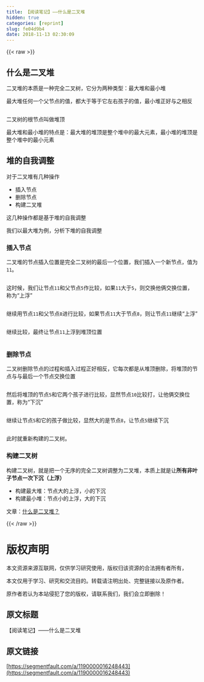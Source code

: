 ```yaml
---
title: 【阅读笔记】——什么是二叉堆
hidden: true
categories: [reprint]
slug: fe04d9b4
date: 2018-11-13 02:30:09
---
```


{{< raw >}}
<h2>&#x4EC0;&#x4E48;&#x662F;&#x4E8C;&#x53C9;&#x5806;</h2><p>&#x4E8C;&#x53C9;&#x5806;&#x7684;&#x672C;&#x8D28;&#x662F;&#x4E00;&#x79CD;&#x5B8C;&#x5168;&#x4E8C;&#x53C9;&#x6811;&#xFF0C;&#x5B83;&#x5206;&#x4E3A;&#x4E24;&#x79CD;&#x7C7B;&#x578B;&#xFF1A;&#x6700;&#x5927;&#x5806;&#x548C;&#x6700;&#x5C0F;&#x5806;</p><p>&#x6700;&#x5927;&#x5806;&#x4EFB;&#x4F55;&#x4E00;&#x4E2A;&#x7236;&#x8282;&#x70B9;&#x7684;&#x503C;&#xFF0C;&#x90FD;&#x5927;&#x4E8E;&#x7B49;&#x4E8E;&#x5B83;&#x5DE6;&#x53F3;&#x5B69;&#x5B50;&#x7684;&#x503C;&#xFF0C;&#x6700;&#x5C0F;&#x5806;&#x6B63;&#x597D;&#x4E0E;&#x4E4B;&#x76F8;&#x53CD;</p><p><span class="img-wrap"><img data-src="/img/remote/1460000016248446?w=645&amp;h=555" src="https://static.alili.tech/img/remote/1460000016248446?w=645&amp;h=555" alt="" title=""></span></p><p>&#x4E8C;&#x53C9;&#x6811;&#x7684;&#x6839;&#x8282;&#x70B9;&#x53EB;&#x505A;&#x5806;&#x9876;</p><p>&#x6700;&#x5927;&#x5806;&#x548C;&#x6700;&#x5C0F;&#x5806;&#x7684;&#x7279;&#x70B9;&#x662F;&#xFF1A;&#x6700;&#x5927;&#x5806;&#x7684;&#x5806;&#x9876;&#x662F;&#x6574;&#x4E2A;&#x5806;&#x4E2D;&#x7684;&#x6700;&#x5927;&#x5143;&#x7D20;&#xFF0C;&#x6700;&#x5C0F;&#x5806;&#x7684;&#x5806;&#x9876;&#x662F;&#x6574;&#x4E2A;&#x5806;&#x4E2D;&#x7684;&#x6700;&#x5C0F;&#x5143;&#x7D20;</p><h2>&#x5806;&#x7684;&#x81EA;&#x6211;&#x8C03;&#x6574;</h2><p>&#x5BF9;&#x4E8E;&#x4E8C;&#x53C9;&#x5806;&#x6709;&#x51E0;&#x79CD;&#x64CD;&#x4F5C;</p><ul><li>&#x63D2;&#x5165;&#x8282;&#x70B9;</li><li>&#x5220;&#x9664;&#x8282;&#x70B9;</li><li>&#x6784;&#x5EFA;&#x4E8C;&#x53C9;&#x5806;</li></ul><p>&#x8FD9;&#x51E0;&#x79CD;&#x64CD;&#x4F5C;&#x90FD;&#x662F;&#x57FA;&#x4E8E;&#x5806;&#x7684;&#x81EA;&#x6211;&#x8C03;&#x6574;</p><p>&#x6211;&#x4EEC;&#x4EE5;&#x6700;&#x5927;&#x5806;&#x4E3A;&#x4F8B;&#xFF0C;&#x5206;&#x6790;&#x4E0B;&#x5806;&#x7684;&#x81EA;&#x6211;&#x8C03;&#x6574;</p><h3>&#x63D2;&#x5165;&#x8282;&#x70B9;</h3><p>&#x4E8C;&#x53C9;&#x5806;&#x7684;&#x8282;&#x70B9;&#x63D2;&#x5165;&#x4F4D;&#x7F6E;&#x662F;&#x5B8C;&#x5168;&#x4E8C;&#x53C9;&#x6811;&#x7684;&#x6700;&#x540E;&#x4E00;&#x4E2A;&#x4F4D;&#x7F6E;&#xFF0C;&#x6211;&#x4EEC;&#x63D2;&#x5165;&#x4E00;&#x4E2A;&#x65B0;&#x8282;&#x70B9;&#xFF0C;&#x503C;&#x4E3A;<code>11</code>&#x3002;</p><p><span class="img-wrap"><img data-src="/img/remote/1460000016248447?w=813&amp;h=546" src="https://static.alili.tech/img/remote/1460000016248447?w=813&amp;h=546" alt="" title=""></span></p><p>&#x8FD9;&#x65F6;&#x5019;&#xFF0C;&#x6211;&#x4EEC;&#x8BA9;&#x8282;&#x70B9;<code>11</code>&#x548C;&#x7236;&#x8282;&#x70B9;<code>5</code>&#x4F5C;&#x6BD4;&#x8F83;&#xFF0C;&#x5982;&#x679C;<code>11</code>&#x5927;&#x4E8E;<code>5</code>&#xFF0C;&#x5219;&#x4EA4;&#x6362;&#x4ED6;&#x4FE9;&#x4EA4;&#x6362;&#x4F4D;&#x7F6E;&#xFF0C;&#x79F0;&#x4E3A;&#x201C;&#x4E0A;&#x6D6E;&#x201D;</p><p><span class="img-wrap"><img data-src="/img/remote/1460000016248448?w=888&amp;h=586" src="https://static.alili.tech/img/remote/1460000016248448?w=888&amp;h=586" alt="" title=""></span></p><p>&#x7EE7;&#x7EED;&#x7528;&#x8282;&#x70B9;<code>11</code>&#x548C;&#x7236;&#x8282;&#x70B9;<code>8</code>&#x8FDB;&#x884C;&#x6BD4;&#x8F83;&#xFF0C;&#x5982;&#x679C;&#x8282;&#x70B9;<code>11</code>&#x5927;&#x4E8E;&#x8282;&#x70B9;<code>8</code>&#xFF0C;&#x5219;&#x8BA9;&#x8282;&#x70B9;<code>11</code>&#x7EE7;&#x7EED;&#x201C;&#x4E0A;&#x6D6E;&#x201D;</p><p><span class="img-wrap"><img data-src="/img/remote/1460000016248449?w=784&amp;h=588" src="https://static.alili.tech/img/remote/1460000016248449?w=784&amp;h=588" alt="" title=""></span></p><p>&#x7EE7;&#x7EED;&#x6BD4;&#x8F83;&#xFF0C;&#x6700;&#x7EC8;&#x8BA9;&#x8282;&#x70B9;<code>11</code>&#x4E0A;&#x6D6E;&#x5230;&#x5806;&#x9876;&#x4F4D;&#x7F6E;</p><p><span class="img-wrap"><img data-src="/img/remote/1460000016248450?w=765&amp;h=543" src="https://static.alili.tech/img/remote/1460000016248450?w=765&amp;h=543" alt="" title=""></span></p><h3>&#x5220;&#x9664;&#x8282;&#x70B9;</h3><p>&#x4E8C;&#x53C9;&#x6811;&#x5220;&#x9664;&#x8282;&#x70B9;&#x7684;&#x8FC7;&#x7A0B;&#x548C;&#x63D2;&#x5165;&#x8FC7;&#x7A0B;&#x6B63;&#x597D;&#x76F8;&#x53CD;&#xFF0C;&#x5B83;&#x6BCF;&#x6B21;&#x90FD;&#x662F;&#x4ECE;&#x5806;&#x9876;&#x5220;&#x9664;&#xFF0C;&#x5C06;&#x5806;&#x9876;&#x7684;&#x8282;&#x70B9;&#x4E0E;&#x4E0E;&#x6700;&#x540E;&#x4E00;&#x4E2A;&#x8282;&#x70B9;&#x4EA4;&#x6362;&#x4F4D;&#x7F6E;</p><p><span class="img-wrap"><img data-src="/img/remote/1460000016248451?w=948&amp;h=552" src="https://static.alili.tech/img/remote/1460000016248451?w=948&amp;h=552" alt="" title=""></span></p><p>&#x7136;&#x540E;&#x5C06;&#x5806;&#x9876;&#x7684;&#x8282;&#x70B9;<code>5</code>&#x548C;&#x5B83;&#x4E24;&#x4E2A;&#x5B69;&#x5B50;&#x8FDB;&#x884C;&#x6BD4;&#x8F83;&#xFF0C;&#x663E;&#x7136;&#x8282;&#x70B9;<code>10</code>&#x6BD4;&#x8F83;&#x6253;&#xFF0C;&#x8BA9;&#x4ED6;&#x4FE9;&#x4EA4;&#x6362;&#x4F4D;&#x7F6E;&#xFF0C;&#x79F0;&#x4E3A;&#x201C;&#x4E0B;&#x6C89;&#x201D;</p><p><span class="img-wrap"><img data-src="/img/remote/1460000016248452?w=784&amp;h=547" src="https://static.alili.tech/img/remote/1460000016248452?w=784&amp;h=547" alt="" title=""></span></p><p>&#x7EE7;&#x7EED;&#x8BA9;&#x8282;&#x70B9;<code>5</code>&#x548C;&#x5B83;&#x7684;&#x5B69;&#x5B50;&#x505A;&#x6BD4;&#x8F83;&#xFF0C;&#x663E;&#x7136;&#x5927;&#x7684;&#x662F;&#x8282;&#x70B9;<code>8</code>&#xFF0C;&#x8BA9;&#x8282;&#x70B9;<code>5</code>&#x7EE7;&#x7EED;&#x4E0B;&#x6C89;</p><p><span class="img-wrap"><img data-src="/img/remote/1460000016248453?w=894&amp;h=472" src="https://static.alili.tech/img/remote/1460000016248453?w=894&amp;h=472" alt="" title=""></span></p><p>&#x6B64;&#x65F6;&#x5C31;&#x91CD;&#x65B0;&#x6784;&#x5EFA;&#x7684;&#x4E8C;&#x53C9;&#x6811;&#x3002;</p><h3>&#x6784;&#x5EFA;&#x4E8C;&#x53C9;&#x6811;</h3><p>&#x6784;&#x5EFA;&#x4E8C;&#x53C9;&#x6811;&#xFF0C;&#x5C31;&#x662F;&#x628A;&#x4E00;&#x4E2A;&#x65E0;&#x5E8F;&#x7684;&#x5B8C;&#x5168;&#x4E8C;&#x53C9;&#x6811;&#x8C03;&#x6574;&#x4E3A;&#x4E8C;&#x53C9;&#x5806;&#xFF0C;&#x672C;&#x8D28;&#x4E0A;&#x5C31;&#x662F;&#x8BA9;<strong>&#x6240;&#x6709;&#x975E;&#x53F6;&#x5B50;&#x8282;&#x70B9;&#x4E00;&#x6B21;&#x4E0B;&#x6C89;&#xFF08;&#x4E0A;&#x6D6E;&#xFF09;</strong></p><ul><li>&#x6784;&#x5EFA;&#x6700;&#x5927;&#x5806;&#xFF1A;&#x8282;&#x70B9;&#x5927;&#x7684;&#x4E0A;&#x6D6E;&#xFF0C;&#x5C0F;&#x7684;&#x4E0B;&#x6C89;</li><li>&#x6784;&#x5EFA;&#x6700;&#x5C0F;&#x5806;&#xFF1A;&#x8282;&#x70B9;&#x5C0F;&#x7684;&#x4E0A;&#x6D6E;&#xFF0C;&#x5927;&#x7684;&#x4E0B;&#x6C89;</li></ul><p>&#x6587;&#x7AE0;&#xFF1A;<a href="https://mp.weixin.qq.com/s?__biz=MzIxMjE5MTE1Nw==&amp;mid=2653195169&amp;idx=1&amp;sn=dd83d7ef50f4171d78a4d58f447bc520&amp;chksm=8c99f97bbbee706dab2e7a8caeb01450381d699a98166b6159c625566d8dc07eb8783b66a98b&amp;mpshare=1&amp;scene=1&amp;srcid=0903SMnAZRFeCe3Vg9UfBqW0#rd" rel="nofollow noreferrer">&#x4EC0;&#x4E48;&#x662F;&#x4E8C;&#x53C9;&#x5806;&#xFF1F;</a></p>
{{< /raw >}}

# 版权声明
本文资源来源互联网，仅供学习研究使用，版权归该资源的合法拥有者所有，

本文仅用于学习、研究和交流目的。转载请注明出处、完整链接以及原作者。 

原作者若认为本站侵犯了您的版权，请联系我们，我们会立即删除！

## 原文标题
【阅读笔记】——什么是二叉堆

## 原文链接
[https://segmentfault.com/a/1190000016248443](https://segmentfault.com/a/1190000016248443)


